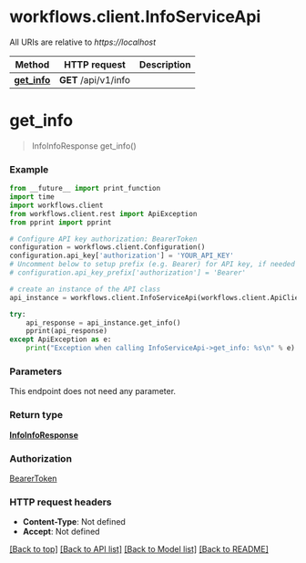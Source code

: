# workflows.client.InfoServiceApi

All URIs are relative to *https://localhost*

Method | HTTP request | Description
------------- | ------------- | -------------
[**get_info**](InfoServiceApi.md#get_info) | **GET** /api/v1/info | 


# **get_info**
> InfoInfoResponse get_info()



### Example
```python
from __future__ import print_function
import time
import workflows.client
from workflows.client.rest import ApiException
from pprint import pprint

# Configure API key authorization: BearerToken
configuration = workflows.client.Configuration()
configuration.api_key['authorization'] = 'YOUR_API_KEY'
# Uncomment below to setup prefix (e.g. Bearer) for API key, if needed
# configuration.api_key_prefix['authorization'] = 'Bearer'

# create an instance of the API class
api_instance = workflows.client.InfoServiceApi(workflows.client.ApiClient(configuration))

try:
    api_response = api_instance.get_info()
    pprint(api_response)
except ApiException as e:
    print("Exception when calling InfoServiceApi->get_info: %s\n" % e)
```

### Parameters
This endpoint does not need any parameter.

### Return type

[**InfoInfoResponse**](InfoInfoResponse.md)

### Authorization

[BearerToken](../README.md#BearerToken)

### HTTP request headers

 - **Content-Type**: Not defined
 - **Accept**: Not defined

[[Back to top]](#) [[Back to API list]](../README.md#documentation-for-api-endpoints) [[Back to Model list]](../README.md#documentation-for-models) [[Back to README]](../README.md)


